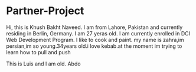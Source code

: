 # Partner-Project

Hi, this is Khush Bakht Naveed. I am from Lahore, Pakistan and currently residing in  Berlin, Germany. I am 27 yeras old. I am currently enrolled in DCI Web Development Program. I like to cook and paint. 
my name is zahra,im persian,im so young.34years old.i love kebab.at the moment im trying to learn how to pull and push  

This is Luis and I am old. 
Abdo
